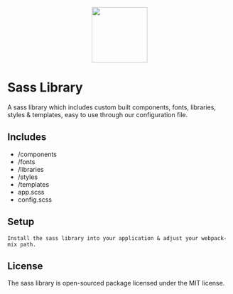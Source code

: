 <p align="center">
  <img src="https://camo.githubusercontent.com/587d0f411b348ee05a53c7685b59142e0705ff8d06181d09008438c1a92f1a96/68747470733a2f2f7261776769742e636f6d2f736173732f736173732d736974652f6d61696e2f736f757263652f6173736574732f696d672f6c6f676f732f6c6f676f2e737667" width="125">
</p>

# Sass Library

A sass library which includes custom built components, fonts, libraries, styles & templates, easy to use through our configuration file.

## Includes

- /components
- /fonts
- /libraries
- /styles
- /templates
- app.scss
- config.scss

## Setup

```
Install the sass library into your application & adjust your webpack-mix path.
```


## License

The sass library is open-sourced package licensed under the MIT license.
